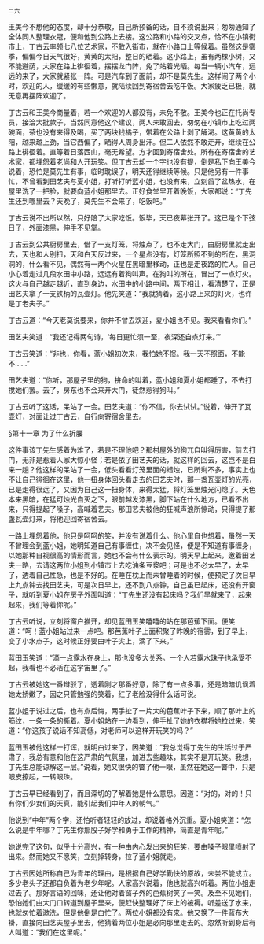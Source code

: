     二六 

   王美今不想他的态度，却十分恭敬，自己所预备的话，自不须说出来；匆匆通知了全体同人整理衣冠，便和他到公路上去接。这公路和小路的交叉点，恰不在小镇街市上，丁古云率领七八位艺术家，不敢入街市，就在小路口上等候着。虽然这是雾季，偏偏今日天气很好，黄黄的太阳，整日的晒着。这小路上，虽有两棵小树，又不能避荫，大家在路上徘徊着，摆摆龙门阵，免了站着光晒。每当一辆小汽车，远远的来了，大家就紧张一阵。可是汽车到了面前，却不是莫先生。这样闹了两个小时，欢迎的人，缓缓的有些懒意，就陆续回到寄宿舍去吃午饭。大家疲乏已极，就无意再摆阵欢迎了。

   丁古云和王美今商量着，若一个欢迎的人都没有，未免不敬。王美今也正在托尚专员，接洽大批款子，当然同意他这个建议，两人未敢回去，匆匆在小镇市上吃过两碗面，茶也没有来得及喝，买了两块钱橘子，带着在公路上剥了解渴。这黄黄的太阳，越来越上劲，当它西偏了，晒得人周身出汗。但二人依然不敢走开，继续在公路上徘徊着。直等着日落西山，毫无希望。方才回到寄宿舍处。所有在寄宿舍的艺术家，都埋怨着老尚和人开玩笑。但丁古云却一个字也没有提，倒是私下向王美今说着，恐怕是莫先生有事，临时耽误了，明天还得继续等候。只是他另有一件事忙，不曾看到田艺夫与夏小姐，打听打听蓝小姐，也没有来，立刻舀了盆热水，在屋里洗了一把脸，就要向蓝小姐那里去。正好食堂里开着晚饭，大家都说：“丁先生还到哪里去？天晚了，莫先生不会来了，吃饭吧。”

   丁古云说不出所以然，只好陪了大家吃饭。饭毕，天已夜幕张开了。这已是个下弦日子，外面漆黑，伸手不见掌。

   丁古云到公共厨房里去，借了一支灯笼，将烛点了，也不走大门，由厨房里就走出去，天也和人别扭，天和白天反过来，一个星点没有，灯笼所照不到的所在，黑洞洞的，什么看不见，偶然有一两个火星在黑暗里移动，正也是走夜路的忙人。自己小心着走过几段水田中小路，远远有着狗叫声。在狗叫的所在，冒出了一点灯火。这火与自己越走越近，直到身边，水田中的小路中间，两下相让，看清楚了，正是田艺夫拿了一支铁柄的瓦壶灯。他先笑道：“我就猜着，这小路上来的灯火，也许是丁老夫子。”

   丁古云道：“今天老莫说要来，你并不曾去欢迎，夏小姐也不见。我来看看你们。”

   田艺夫笑道：“我还记得两句诗，‘每日更忙须一至，夜深还自点灯来。’”

   丁古云笑道：“非也，你看，蓝小姐初次来，我怕她不惯。我一天不照面，不能不……”

   田艺夫道：“你听，那屋子里的狗，拚命的叫着，蓝小姐和夏小姐都睡了，不去打搅她们罢。去了，房东也不会来开大门，徒然惹得狗叫。”

   丁古云听了这话，呆站了一会。田艺夫道：“你不信，你去试试。”说着，伸开了瓦壶灯，对面让过丁古云，自行向寄宿舍里去。

   §第十一章 为了什么折腰

   这件事该丁先生感着为难了，若是不理他吧？那村屋外的狗兀自叫得厉害，前去打门，无非是惹着人家大惊小怪；若是依了田艺夫的话，就这样的回去，这岂不是白来一趟？他这样的呆站了一会，低头看看灯笼里面的蜡烛，已所剩不多，事实上也不让自己徘徊在这里，他一扭身体回头看走去的田艺夫时，那一盏瓦壶灯的光亮，已是走得很远了，又因为自己这一扭身体，来得太猛，将灯笼里烛光闪熄了。天色本来黑暗，在猛可烛光自灭之下，眼前越发漆黑，脚下站在什么地方，已看不出来，只得提起了嗓子，高喊着艺夫。那田艺夫被他的狂喊声浪所惊动，只得提了那盏瓦壶灯来，将他迎回寄宿舍去。

   一路上埋怨着他，他只是呵呵的笑，并没有说着什么。他心里自也想着，虽然一天不曾理会到蓝小姐，她明知道自己有事缠住，决不会见怪，便是不知道有事缠身，以她那种自视很高的情形而言，她也不会有什么表示的。明天早上起来，邀着田艺夫一路，去请这两位小姐到小镇市上去吃油条豆浆吧；可是也不必太早了，太早了，透着自己性急，也是不好的。在睡在枕上而未曾睡着的时候，便预定了次日早上九点钟去找田艺夫，可是次日早上，还不到八点钟，自己虽已起床，还没有开窗子，就听到夏小姐在房子外面叫道：“丁先生还没有起床吗？我们早就来了，起来起来，我们等着你呢。”

   丁古云听说，立刻将窗户推开，却见蓝田玉笑嘻嘻的站在那芭蕉下面。便笑道：“呵！蓝小姐站过来一点吧。那芭蕉叶子上面积聚了昨晚的宿雾，到了早上，变了小水点子，这时候正好要由叶子尖上，滴了下来。”

   蓝田玉笑道：“滴一点露水在身上，那也没多大关系。一个人若露水珠子也承受不起，我看也不必活在这宇宙里了。”

   丁古云被她这一番辩驳了，透着刚才那番好意，除了有一点多事，还是暗暗讥讽着她太娇嫩了，因之只管勉强的笑着，红了老脸没得什么话可说。

   蓝小姐于说过之后，也有点后悔，两手扯了一片大的芭蕉叶子下来，顺了那叶上的筋纹，一条一条的撕着。夏小姐站在一边看到，伸手扯了她的衣襟将她拉过来，笑道：“你这孩子说话不知高低，对老师可以这样开玩笑的吗？”

   蓝田玉被他这样一打诨，就明白过来了，因笑道：“我总觉得丁先生的生活过于严肃了，我总有意和他在这严肃的气氛里，加进去些趣味，其实不是开玩笑。我想，丁先生总能谅解这一层。”说着，她又很快的瞥了他一眼，虽然在她这一瞥中，只是眼皮撩起，一转眼珠。

   丁古云早已经看到了，而且深切的了解着她是什么意思。因道：“对的，对的！只有你们少女们的天真，能引起我们中年人的朝气。”

   他说到“中年”两个字，还怕听者轻轻的放过，却说着格外沉重。夏小姐笑道：“怎么说是中年哪？丁先生你那股子好学和勇于工作的精神，简直是青年呢。”

   她说完了这句，似乎十分高兴，有一种由内心发出来的狂笑，要由嗓子眼里喷射了出来。然而她又不愿笑，立刻掉转身，拉了蓝小姐就走。

   丁古云因她所称自己为青年的理由，是根据自己好学勤快的原故，未尝不能成立。多少老头子还都自负着为老少年呢。人家高兴说着，他也就高兴听着。两位小姐走过去了。那好言语的回味，还让他对着窗子外的芭蕉树笑了一笑。及至不见她们，恐怕她们由大门口转道到屋子里来，便赶快整理好了床上的被褥。听差送了水来，也就匆忙着漱洗，但是他倒是白忙了。两位小姐都没有来。他又换了一件蓝布大褂，直接向田艺夫屋子里去，他猜着两位小姐是必向那里走去的。忽然听到身后有人叫道：“我们在这里呢。”

